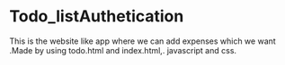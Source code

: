 # Todo_listAuthetication
This is the website like app where we can add expenses which we want .Made by using todo.html and index.html,. javascript and css.
